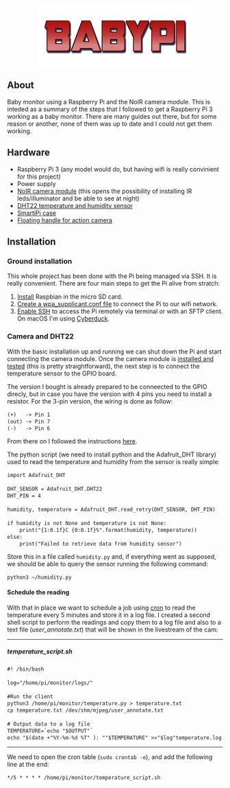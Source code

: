<p align=center>
  <img width="365" height="141" src="logo.png">
</p>

## About
Baby monitor using a Raspberry Pi and the NoIR camera module.
This is inteded as a summary of the steps that I followed to get a Raspberry Pi 3 working as a baby monitor. There are many guides out there, but for some reason or another, none of them was up to date and I could not get them working.

## Hardware
- Raspberry Pi 3 (any model would do, but having wifi is really convinient for this project)
- Power supply
- [NoIR camera module](https://shop.pimoroni.com/products/raspberry-pi-camera-module-v2-1-with-mount?variant=19833929799) (this opens the possibility of installing IR leds/illuminator and be able to see at night)
- [DHT22 temperature and humidity sensor](https://www.ebay.de/itm/AM2302-DHT22-Digital-Temperatur-und-Feuchtigkeits-Sensor-Modul-SE08004/271574585686)
- [SmartiPi case](https://shop.pimoroni.com/products/smartipi-case-for-raspberry-pi)
- [Floating handle for action camera](https://www.ebay.de/itm/Water-Floating-Diving-Buoyancy-Selfie-Stick-Handle-Accessories-For-Gopro-gib/184044745464)

## Installation
### Ground installation
This whole project has been done with the Pi being managed via SSH. It is really convenient. There are four main steps to get the Pi alive from stratch:

 1. [Install](https://www.raspberrypi.org/documentation/installation/installing-images/) Raspbian in the micro SD card.
 2. [Create a wpa_supplicant.conf file](https://www.raspberrypi-spy.co.uk/2017/04/manually-setting-up-pi-wifi-using-wpa_supplicant-conf/) to connect the Pi to our wifi network.
 3. [Enable SSH](https://www.raspberrypi.org/documentation/remote-access/ssh/) to access the Pi remotely via terminal or with an SFTP client. On macOS I'm using [Cyberduck](https://cyberduck.io).

### Camera and DHT22
With the basic installation up and running we can shut down the Pi and start connecting the camera module. Once the camera module is [installed and tested](https://thepihut.com/blogs/raspberry-pi-tutorials/16021420-how-to-install-use-the-raspberry-pi-camera) (this is pretty straightforward), the next step is to connect the temperature sensor to the GPIO board. 

The version I bought is already prepared to be conneected to the GPIO direcly, but in case you have the version with 4 pins you need to install a resistor. For the 3-pin version, the wiring is done as follow:

    (+)   -> Pin 1
    (out) -> Pin 7
    (-)   -> Pin 6
From there on I followed the instructions [here](https://pimylifeup.com/raspberry-pi-humidity-sensor-dht22/).

The python script (we need to install python and the Adafruit_DHT library) used to read the temperature and humidity from the sensor is really simple:

    import Adafruit_DHT

    DHT_SENSOR = Adafruit_DHT.DHT22
    DHT_PIN = 4

    humidity, temperature = Adafruit_DHT.read_retry(DHT_SENSOR, DHT_PIN)
    
    if humidity is not None and temperature is not None:
        print("{1:0.1f}C {0:0.1f}%".format(humidity, temperature))
    else:
        print("Failed to retrieve data from humidity sensor")

Store this in a file called `humidity.py` and, if everything went as supposed, we should be able to query the sensor running the following command:

    python3 ~/humidity.py

#### Schedule the reading 
With that in place we want to schedule a job using [cron](https://www.raspberrypi.org/documentation/linux/usage/cron.md) to read the temperature every 5 minutes and store it in a log file. I created a second shell script to perform the readings and copy them to a log file and also to a text file (*user_annotate.txt*) that will be shown in the livestream of the cam:


----------


##### temperature_script.sh

    #! /bin/bash
    
    log="/home/pi/monitor/logs/"
    
    #Run the client
    python3 /home/pi/monitor/temperature.py > temperature.txt
    cp temperature.txt /dev/shm/mjpeg/user_annotate.txt
   
    # Output data to a log file
    TEMPERATURE=`echo "$OUTPUT"`    
    echo "$(date +"%Y-%m-%d %T" ): ""$TEMPERATURE" >>"$log"temperature.log


----------


We need to open the cron table (`sudo crontab -e`), and add the following line at the end:

    */5 * * * * /home/pi/monitor/temperature_script.sh

